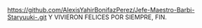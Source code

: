 https://github.com/AlexisYahirBonifazPerez/Jefe-Maestro-Barbi-Staryuuki-.git Y VIVIERON FELICES POR SIEMPRE, FIN.
